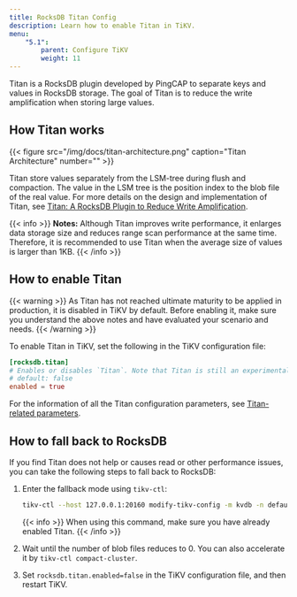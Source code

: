 ```yaml
---
title: RocksDB Titan Config
description: Learn how to enable Titan in TiKV.
menu:
    "5.1":
        parent: Configure TiKV
        weight: 11
---
```


Titan is a RocksDB plugin developed by PingCAP to separate keys and values in RocksDB storage. The goal of Titan is to reduce the write amplification when storing large values.

## How Titan works

{{< figure
    src="/img/docs/titan-architecture.png"
    caption="Titan Architecture"
    number="" >}}

Titan store values separately from the LSM-tree during flush and compaction. The value in the LSM tree is the position index to the blob file of the real value. For more details on the design and implementation of Titan, see [Titan: A RocksDB Plugin to Reduce Write Amplification](https://pingcap.com/blog/titan-storage-engine-design-and-implementation/).

{{< info >}}
**Notes:** Although Titan improves write performance, it enlarges data storage size and reduces range scan performance at the same time. Therefore, it is recommended to use Titan when the average size of values is larger than 1KB.
{{< /info >}}

## How to enable Titan

{{< warning >}}
As Titan has not reached ultimate maturity to be applied in production, it is disabled in TiKV by default. Before enabling it, make sure you understand the above notes and have evaluated your scenario and needs.
{{< /warning >}}

To enable Titan in TiKV, set the following in the TiKV configuration file:

```toml
[rocksdb.titan]
# Enables or disables `Titan`. Note that Titan is still an experimental feature.
# default: false
enabled = true
```

For the information of all the Titan configuration parameters, see [Titan-related parameters](../tikv-configuration-file/#rocksdbtitan).

## How to fall back to RocksDB

If you find Titan does not help or causes read or other performance issues, you can take the following steps to fall back to RocksDB:

1. Enter the fallback mode using `tikv-ctl`:

   ```bash
   tikv-ctl --host 127.0.0.1:20160 modify-tikv-config -m kvdb -n default.blob_run_mode -v "kFallback"
   ```

    {{< info >}}
When using this command, make sure you have already enabled Titan.
    {{< /info >}}

2. Wait until the number of blob files reduces to 0. You can also accelerate it by `tikv-ctl compact-cluster`.

3. Set `rocksdb.titan.enabled=false` in the TiKV configuration file, and then restart TiKV.